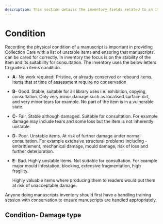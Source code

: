 ```yaml
---
description: This section details the inventory fields related to an items condition
---
```


# Condition

Recording the physical condition of a manuscript is important in providing Collection Care with a list of unstable items and ensuring that manuscripts can be cared for correctly. In inventory the focus is on the stability of the item and its suitability for consultation. The inventory uses the below letters to grade an items condition.&#x20;

* **A**- No work required. Pristine, or already conserved or rebound items. Items that at time of assessment require no conservation
* **B**- Good. Stable, suitable for all library uses i.e. exhibition, copying, consultation. Only very minor damage such as localised surface dirt, and very minor tears for example. No part of the item is in a vulnerable state.
* **C**- Fair. Stable although damaged. Suitable for consultation. For example damage may include tears and some loss but the item is not inherently unstable.
* **D**- Poor. Unstable items. At risk of further damage under normal consultation. For example extensive structural problems including - embrittlement, mechanical damage, mould damage, risk of loss and further deterioration.
*   **E**- Bad. Highly unstable items. Not suitable for consultation. For example major mould infestation, blocking, extensive fragmentation, high fragility.&#x20;

    Highly valuable items where producing them to readers would put them at risk of unacceptable damage.

Anyone doing manuscripts inventory should first have a handling training session with conservation to ensure manuscripts are handled appropriately.&#x20;

## Condition- Damage type

